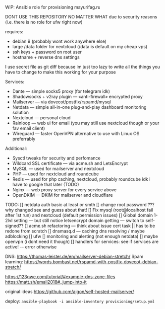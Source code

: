 WIP: Ansible role for provisioning mayurifag.ru

DONT USE THIS REPOSITORY NO MATTER WHAT due to security reasons (i.e. there
is no role for ufw right now)

requires:
- debian 9 (probably wont work anywhere else)
- large /data folder for nextcloud (/data is default on my cheap vps)
- ssh keys + password on root user
- hostname + reverse dns settings

I use secret file as git diff because im just too lazy to write all the things
you have to change to make this working for your purpose

Services:
- Dante — simple socks5 proxy (for telegram idk)
- Shadowsocks + v2ray plugin — «anti-firewall» encrypted proxy
- Mailserver — via dovecot/postfix/rspamd/mysql
- Netdata — simple all-in-one plug-and-play dashboard monitoring solution
- Nextcloud — personal cloud
- Rainloop — web ui for email (you may still use nextcloud though or your fav email client)
- Wireguard — faster OpenVPN alternative to use with Linux OS preferrably

Additional:
- Sysctl tweaks for security and perfomance
- Wildcard SSL certificate — via acme.sh and LetsEncrypt
- MySQL — used for mailserver and nextcloud
- PHP — used for nextcloud and roundcube
- Redis — used for php caching, nextcloud, probably roundcube idk i have to google that later (TODO)
- Nginx — web proxy server for every service above
- OpenDKIM — DKIM for mailserver and cloudflare

TODO:
[] netdata auth basic at least or smth
[] change root password ??? why changed see and guess about that!
[] Fix mysql (root@localhost fail after 1st run) and nextcloud (default permission issues)
[] Global domain 1-2lvl setting — but still notice letsencrypt domain getting — switch to self-signed??
[] acme.sh refactoring — think about issue cert task || has to be redone from scratch
[] dnsmasq.d — caching dns resolving / maybe adblocking
[] ufw
[] monitoring and alerting (not enough netdata)
[] maybe openvpn (i dont need it though)
[] handlers for services: see if services are active! -- error otherwise

DNS: https://thomas-leister.de/en/mailserver-debian-stretch/
Spam learning: https://words.bombast.net/rspamd-with-postfix-dovecot-debian-stretch/

https://123qwe.com/tutorial/#example-dns-zone-files
https://matt.sh/email2018#_jump-into-it

original ideas https://github.com/ajgon/self-hosted-mailserver/

deploy: `ansible-playbook -i ansible-inventory provisioning/setup.yml`
